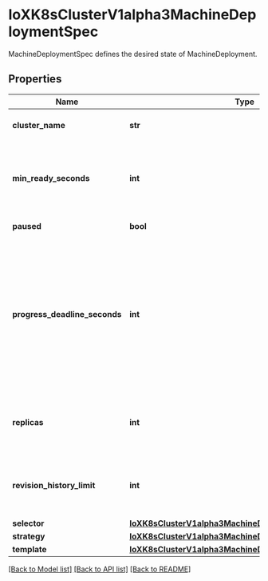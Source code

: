 # IoXK8sClusterV1alpha3MachineDeploymentSpec

MachineDeploymentSpec defines the desired state of MachineDeployment.
## Properties
Name | Type | Description | Notes
------------ | ------------- | ------------- | -------------
**cluster_name** | **str** | ClusterName is the name of the Cluster this object belongs to. | 
**min_ready_seconds** | **int** | Minimum number of seconds for which a newly created machine should be ready. Defaults to 0 (machine will be considered available as soon as it is ready) | [optional] 
**paused** | **bool** | Indicates that the deployment is paused. | [optional] 
**progress_deadline_seconds** | **int** | The maximum time in seconds for a deployment to make progress before it is considered to be failed. The deployment controller will continue to process failed deployments and a condition with a ProgressDeadlineExceeded reason will be surfaced in the deployment status. Note that progress will not be estimated during the time a deployment is paused. Defaults to 600s. | [optional] 
**replicas** | **int** | Number of desired machines. Defaults to 1. This is a pointer to distinguish between explicit zero and not specified. | [optional] 
**revision_history_limit** | **int** | The number of old MachineSets to retain to allow rollback. This is a pointer to distinguish between explicit zero and not specified. Defaults to 1. | [optional] 
**selector** | [**IoXK8sClusterV1alpha3MachineDeploymentSpecSelector**](IoXK8sClusterV1alpha3MachineDeploymentSpecSelector.md) |  | 
**strategy** | [**IoXK8sClusterV1alpha3MachineDeploymentSpecStrategy**](IoXK8sClusterV1alpha3MachineDeploymentSpecStrategy.md) |  | [optional] 
**template** | [**IoXK8sClusterV1alpha3MachineDeploymentSpecTemplate**](IoXK8sClusterV1alpha3MachineDeploymentSpecTemplate.md) |  | 

[[Back to Model list]](../README.md#documentation-for-models) [[Back to API list]](../README.md#documentation-for-api-endpoints) [[Back to README]](../README.md)



